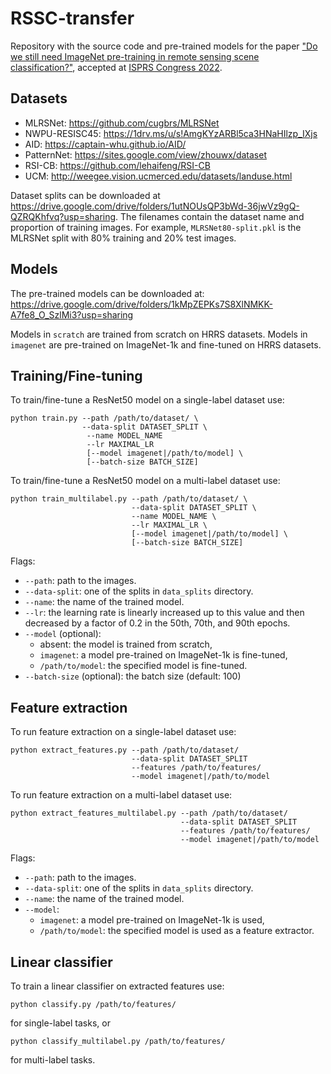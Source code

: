 # RSSC-transfer
Repository with the source code and pre-trained models for the paper ["Do we still need ImageNet pre-training in remote sensing scene classification?"](https://arxiv.org/abs/2111.03690), accepted at [ISPRS Congress 2022](https://www.isprs2022-nice.com/).

## Datasets

+ MLRSNet: https://github.com/cugbrs/MLRSNet
+ NWPU-RESISC45: https://1drv.ms/u/s!AmgKYzARBl5ca3HNaHIlzp_IXjs
+ AID: https://captain-whu.github.io/AID/
+ PatternNet: https://sites.google.com/view/zhouwx/dataset
+ RSI-CB: https://github.com/lehaifeng/RSI-CB
+ UCM: http://weegee.vision.ucmerced.edu/datasets/landuse.html

Dataset splits can be downloaded at https://drive.google.com/drive/folders/1utNOUsQP3bWd-36jwVz9gQ-QZRQKhfvq?usp=sharing. The filenames contain the dataset name and proportion of training images. For example, `MLRSNet80-split.pkl` is the MLRSNet split with 80% training and 20% test images.

## Models
The pre-trained models can be downloaded at: https://drive.google.com/drive/folders/1kMpZEPKs7S8XlNMKK-A7fe8_O_SzlMi3?usp=sharing

Models in `scratch` are trained from scratch on HRRS datasets. Models in `imagenet` are pre-trained on ImageNet-1k and fine-tuned on HRRS datasets.

## Training/Fine-tuning
To train/fine-tune a ResNet50 model on a single-label dataset use:

```
python train.py --path /path/to/dataset/ \
                --data-split DATASET_SPLIT \
                 --name MODEL_NAME 
                 --lr MAXIMAL_LR 
                 [--model imagenet|/path/to/model] \
                 [--batch-size BATCH_SIZE]
```

To train/fine-tune a ResNet50 model on a multi-label dataset use:

```
python train_multilabel.py --path /path/to/dataset/ \
                           --data-split DATASET_SPLIT \
                           --name MODEL_NAME \
                           --lr MAXIMAL_LR \
                           [--model imagenet|/path/to/model] \
                           [--batch-size BATCH_SIZE]
```

Flags:
+ `--path`: path to the images.
+ `--data-split`: one of the splits in `data_splits` directory.
+ `--name`: the name of the trained model.
+ `--lr`: the learning rate is linearly increased up to this value and then decreased by a factor of 0.2 in the 50th, 70th, and 90th epochs.
+ `--model` (optional): 
  - absent: the model is trained from scratch, 
  - `imagenet`: a model pre-trained on ImageNet-1k is fine-tuned, 
  - `/path/to/model`: the specified model is fine-tuned.
+ `--batch-size` (optional): the batch size (default: 100)

## Feature extraction
To run feature extraction on a single-label dataset use:

```
python extract_features.py --path /path/to/dataset/ 
                           --data-split DATASET_SPLIT 
                           --features /path/to/features/ 
                           --model imagenet|/path/to/model
```                           

To run feature extraction on a multi-label dataset use:

```
python extract_features_multilabel.py --path /path/to/dataset/ 
                                      --data-split DATASET_SPLIT
                                      --features /path/to/features/ 
                                      --model imagenet|/path/to/model
```                                      

Flags:
+ `--path`: path to the images.
+ `--data-split`: one of the splits in `data_splits` directory.
+ `--name`: the name of the trained model.
+ `--model`: 
  - `imagenet`: a model pre-trained on ImageNet-1k is used, 
  - `/path/to/model`: the specified model is used as a feature extractor.

## Linear classifier

To train a linear classifier on extracted features use:

`python classify.py /path/to/features/`

for single-label tasks, or

`python classify_multilabel.py /path/to/features/`

for multi-label tasks.


